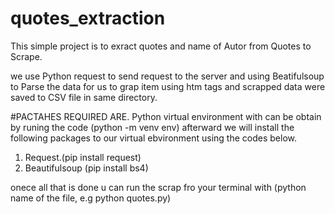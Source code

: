# quotes_extraction
This simple project is to exract quotes and name of Autor from Quotes to Scrape.

we use Python request to send request to the server and using Beatifulsoup to Parse the data for us to grap item using htm tags and scrapped data were saved to CSV file in same directory.

#PACTAHES REQUIRED ARE.
 Python virtual environment with can be obtain by runing the code (python -m venv env)
 afterward we will install the following packages to our virtual ebvironment using the codes below.
 1. Request.(pip install request)
 2. Beautifulsoup (pip install bs4)

 onece all that is done u can run the scrap fro your terminal with (python name of the file, e.g python quotes.py)

 